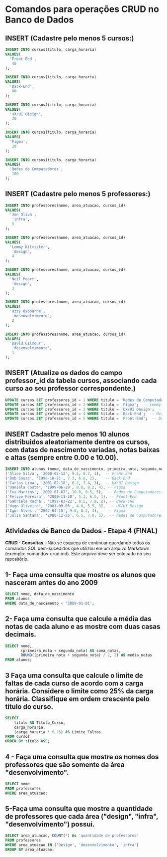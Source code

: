# Comandos para operações CRUD no Banco de Dados

## INSERT (Cadastre pelo menos 5 cursos:)

```sql
INSERT INTO cursos(titulo, carga_horaria)
VALUES(
  'Front-End',
   40
);
```
```sql
INSERT INTO cursos(titulo, carga_horaria)
VALUES(
  'Back-End',
   80
);
```
```sql
INSERT INTO cursos(titulo, carga_horaria)
VALUES(
  'UX/UI Design',
   30
);
```
```sql
INSERT INTO cursos(titulo, carga_horaria)
VALUES(
  'Figma',
   10
);
```
```sql
INSERT INTO cursos(titulo, carga_horaria)
VALUES(
  'Redes de Computadores',
   100
);
```
## INSERT (Cadastre pelo menos 5 professores:)

```sql
INSERT INTO professores(nome, area_atuacao, cursos_id)
VALUES(
  'Jon Oliva',
   'infra',
   5
);
```
```sql
INSERT INTO professores(nome, area_atuacao, cursos_id)
VALUES(
  'Lemmy Kilmister',
   'design',
   4
);
```
```sql
INSERT INTO professores(nome, area_atuacao, cursos_id)
VALUES(
  'Neil Peart',
   'design',
   3
);
```
```sql
INSERT INTO professores(nome, area_atuacao, cursos_id)
VALUES(
  'Ozzy Osbourne',
   'desenvolvimento',
   2
);
```

```sql
INSERT INTO professores(nome, area_atuacao, cursos_id)
VALUES(
  'David Gilmour',
   'desenvolvimento',
   1
);
```

## INSERT (Atualize os dados do campo professor_id da tabela cursos, associando cada curso ao seu professor correspondente.)



```sql
UPDATE cursos SET professores_id = 1 WHERE titulo = 'Redes de Computadores';  -- Jon Oliva (Infra)
UPDATE cursos SET professores_id = 2 WHERE titulo = 'Figma';  -- Lemmy Kilmister (Design)
UPDATE cursos SET professores_id = 3 WHERE titulo = 'UX/UI Design';  -- Neil Peart (Design)
UPDATE cursos SET professores_id = 4 WHERE titulo = 'Back-End';  -- Ozzy Osbourne (Desenvolvimento)
UPDATE cursos SET professores_id = 5 WHERE titulo = 'Front-End';  -- David Gilmour (Desenvolvimento)
```

## INSERT Cadastre pelo menos 10 alunos distribuidos aleatoriamente dentre os cursos, com datas de nascimento variadas, notas baixas e altas (sempre entre 0.00 e 10.00).

```sql
INSERT INTO alunos (nome, data_de_nascimento, primeira_nota, segunda_nota, cursos_id) VALUES
('Alice Silva', '2000-05-12', 9.5, 8.7, 1),  -- Front-End
('Bob Souza', '1998-10-21', 7.3, 6.0, 2),    -- Back-End
('Carlos Lima', '2001-02-18', 6.2, 7.4, 3),  -- UX/UI Design
('Daniela Costa', '1999-06-29', 8.0, 9.2, 4), -- Figma
('Eva Martins', '2002-07-07', 10.0, 9.5, 5),  -- Redes de Computadores
('Felipe Pereira', '2000-11-30', 5.3, 6.5, 1), -- Front-End
('Gabriela Rocha', '1997-03-22', 8.5, 7.9, 2), -- Back-End
('Hugo Oliveira', '2001-09-03', 4.0, 5.5, 3),  -- UX/UI Design
('Igor Alves', '2002-04-15', 9.0, 8.2, 4),    -- Figma
('Júlia Santana', '2000-12-25', 6.5, 7.0, 5);  -- Redes de Computadores
```

## Atividades de Banco de Dados - Etapa 4 (FINAL)

**CRUD - Consultas**
💡Não se esqueça de continuar guardando todos os comandos SQL bem-sucedidos que utilizou em um arquivo Markdown (exemplo: comandos-crud.md). Este arquivo deve ser colocado no seu repositório.

## 1- Faça uma consulta que mostre os alunos que nasceram antes do ano 2009

```sql
SELECT nome, data_de_nascimento 
FROM alunos 
WHERE data_de_nascimento < '2009-01-01';
```
## 2- Faça uma consulta que calcule a média das notas de cada aluno e as mostre com duas casas decimais.

```sql
SELECT nome, 
       (primeira_nota + segunda_nota) AS soma_notas,
       ROUND((primeira_nota + segunda_nota) / 2, 2) AS media_notas
FROM alunos;

```
## 3 Faça uma consulta que calcule o limite de faltas de cada curso de acordo com a carga horária. Considere o limite como 25% da carga horária. Classifique em ordem crescente pelo título do curso.

```sql
SELECT 
    titulo AS Titulo_Curso, 
    carga_horaria, 
    (carga_horaria * 0.25) AS Limite_Faltas
FROM cursos 
ORDER BY titulo ASC;
```
## 4 - Faça uma consulta que mostre os nomes dos professores que são somente da área "desenvolvimento".

```sql
SELECT nome 
FROM professores 
WHERE area_atuacao;
```
## 5-Faça uma consulta que mostre a quantidade de professores que cada área ("design", "infra", "desenvolvimento") possui.

```sql
SELECT area_atuacao, COUNT(*) As 'quantidade de professores' 
FROM professores 
WHERE area_atuacao IN ('Design', 'desenvolvimento', 'infra')
GROUP BY area_atuacao;
```


